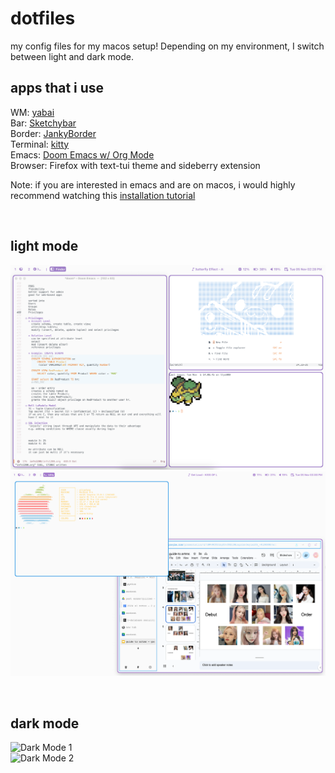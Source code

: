 # dotfiles
my config files for my macos setup!
Depending on my environment, I switch between light and dark mode.
<br>

## apps that i use
WM: [yabai](https://github.com/koekeishiya/yabai) <br>
Bar: [Sketchybar](https://github.com/FelixKratz/SketchyBar) <br>
Border: [JankyBorder](https://github.com/FelixKratz/JankyBorders) <br>
Terminal: [kitty](https://sw.kovidgoyal.net/kitty/) <br>
Emacs: [Doom Emacs w/ Org Mode](https://github.com/doomemacs/doomemacs)  <br>
Browser: Firefox with text-tui theme and sideberry extension <br>

Note: if you are interested in emacs and are on macos, i would highly recommend watching this [installation tutorial](https://www.youtube.com/watch?v=A6SxH9lUWV0&t=498s&pp=ygUVZG9vbSBlbWFjcyBwbHVzIG1hY29z) 

<br>

## light mode
![Light Mode 1](screenshots/light%20mode%201.png) 
<br>
![Light Mode 2](screenshots/light%20mode%202.png)

<br>

## dark mode
![Dark Mode 1](screenshots/dark%20mode%201.png) 
<br>
![Dark Mode 2](screenshots/dark%20mode%202.png)



